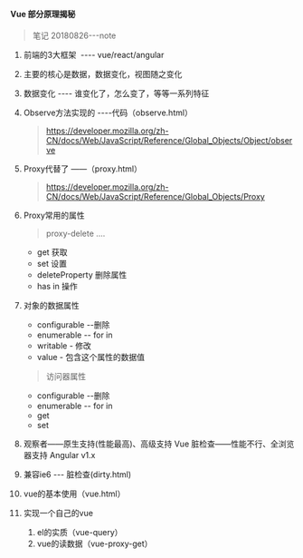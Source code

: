 #### Vue 部分原理揭秘

> 笔记 20180826---note

1. 前端的3大框架  ---- vue/react/angular 

2. 主要的核心是数据，数据变化，视图随之变化 

3. 数据变化 ---- 谁变化了，怎么变了，等等一系列特征 

4. Observe方法实现的 ----代码（observe.html） 

   > https://developer.mozilla.org/zh-CN/docs/Web/JavaScript/Reference/Global_Objects/Object/observe 

5. Proxy代替了  ——（proxy.html）

   > https://developer.mozilla.org/zh-CN/docs/Web/JavaScript/Reference/Global_Objects/Proxy

6. Proxy常用的属性

   > proxy-delete .... 

   - get 获取
   - set 设置
   - deleteProperty  删除属性
   - has    in 操作

7. 对象的数据属性

   - configurable --删除
   - enumerable -- for in 
   - writable  - 修改
   - value - 包含这个属性的数据值

   > 访问器属性

   - configurable --删除
   - enumerable -- for in 
   - get
   - set

8. 观察者——原生支持(性能最高)、高级支持      Vue
   脏检查——性能不行、全浏览器支持            Angular v1.x

9. 兼容ie6  --- 脏检查(dirty.html)

10. vue的基本使用（vue.html）

11. 实现一个自己的vue

    1. el的实质（vue-query）
    2. vue的读数据（vue-proxy-get）